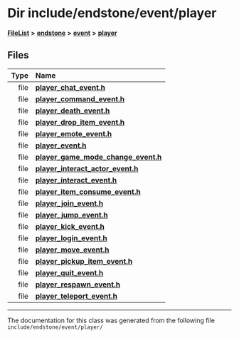 

# Dir include/endstone/event/player



[**FileList**](files.md) **>** [**endstone**](dir_6cf277b678674f97c7a2b6b3b2447b33.md) **>** [**event**](dir_f1d783c0ad83ee143d16e768ebca51c8.md) **>** [**player**](dir_7c05c37b25e9c9eccd9c63c2d313ba28.md)












## Files

| Type | Name |
| ---: | :--- |
| file | [**player\_chat\_event.h**](player__chat__event_8h.md) <br> |
| file | [**player\_command\_event.h**](player__command__event_8h.md) <br> |
| file | [**player\_death\_event.h**](player__death__event_8h.md) <br> |
| file | [**player\_drop\_item\_event.h**](player__drop__item__event_8h.md) <br> |
| file | [**player\_emote\_event.h**](player__emote__event_8h.md) <br> |
| file | [**player\_event.h**](player__event_8h.md) <br> |
| file | [**player\_game\_mode\_change\_event.h**](player__game__mode__change__event_8h.md) <br> |
| file | [**player\_interact\_actor\_event.h**](player__interact__actor__event_8h.md) <br> |
| file | [**player\_interact\_event.h**](player__interact__event_8h.md) <br> |
| file | [**player\_item\_consume\_event.h**](player__item__consume__event_8h.md) <br> |
| file | [**player\_join\_event.h**](player__join__event_8h.md) <br> |
| file | [**player\_jump\_event.h**](player__jump__event_8h.md) <br> |
| file | [**player\_kick\_event.h**](player__kick__event_8h.md) <br> |
| file | [**player\_login\_event.h**](player__login__event_8h.md) <br> |
| file | [**player\_move\_event.h**](player__move__event_8h.md) <br> |
| file | [**player\_pickup\_item\_event.h**](player__pickup__item__event_8h.md) <br> |
| file | [**player\_quit\_event.h**](player__quit__event_8h.md) <br> |
| file | [**player\_respawn\_event.h**](player__respawn__event_8h.md) <br> |
| file | [**player\_teleport\_event.h**](player__teleport__event_8h.md) <br> |



























































------------------------------
The documentation for this class was generated from the following file `include/endstone/event/player/`

